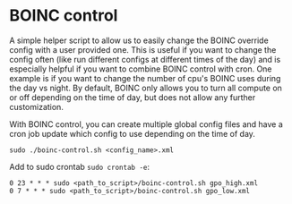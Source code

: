 # BOINC control

A simple helper script to allow us to easily change the BOINC override config with a user provided one. This is useful if you want to change the config often (like run different configs at different times of the day) and is especially helpful if you want to combine BOINC control with cron. One example is if you want to change the number of cpu's BOINC uses during the day vs night. By default, BOINC only allows you to turn all compute on or off depending on the time of day, but does not allow any further customization.

With BOINC control, you can create multiple global config files and have a cron job update which config to use depending on the time of day.

```
sudo ./boinc-control.sh <config_name>.xml
```

Add to sudo crontab `sudo crontab -e`:

```
0 23 * * * sudo <path_to_script>/boinc-control.sh gpo_high.xml
0 7 * * * sudo <path_to_script>/boinc-control.sh gpo_low.xml
```
